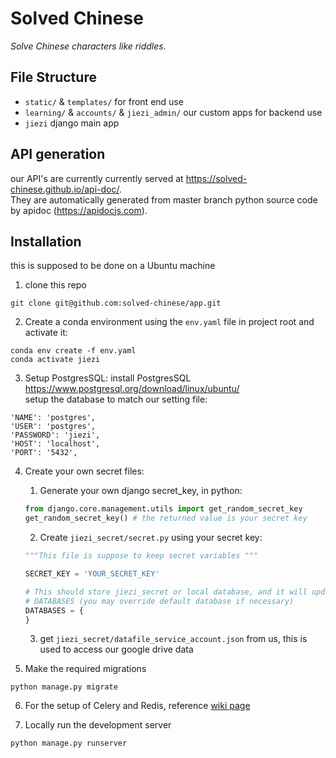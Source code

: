 # Solved Chinese

*Solve Chinese characters like riddles.*

## File Structure
- `static/` & `templates/` for front end use
-  `learning/` & `accounts/` & `jiezi_admin/` our custom apps for backend use
- `jiezi` django main app

## API generation
our API's are currently currently served at <https://solved-chinese.github.io/api-doc/>.  
 They are automatically generated from master branch python source code by apidoc (<https://apidocjs.com>).

## Installation
this is supposed to be done on a Ubuntu machine
1. clone this repo
```shell script
git clone git@github.com:solved-chinese/app.git
```
2. Create a conda environment using the `env.yaml` file in project root and activate it:
```shell script
conda env create -f env.yaml
conda activate jiezi
```
3. Setup PostgresSQL:
install PostgresSQL <https://www.postgresql.org/download/linux/ubuntu/>  
setup the database to match our setting file:
```
'NAME': 'postgres',
'USER': 'postgres',
'PASSWORD': 'jiezi',
'HOST': 'localhost',
'PORT': '5432',
```

4. Create your own secret files:
    1. Generate your own django secret_key, in python:  
    
   ``` python
   from django.core.management.utils import get_random_secret_key  
   get_random_secret_key() # the returned value is your secret key
   ```  
   
    2. Create `jiezi_secret/secret.py` using your secret key:  
    
    ```python
   """This file is suppose to keep secret variables """
    
    SECRET_KEY = 'YOUR_SECRET_KEY'
    
    # This should store jiezi_secret or local database, and it will update setting
    # DATABASES (you may override default database if necessary)
    DATABASES = {
    }
   ```
   
   3. get `jiezi_secret/datafile_service_account.json` from us, this is used to access our google drive data 

5. Make the required migrations
```shell script
python manage.py migrate
```

6. For the setup of Celery and Redis, reference [wiki page](https://github.com/solved-chinese/app/wiki/Celery-and-Redis-Installation-for-progress-bar)
  


7. Locally run the development server
```shell script
python manage.py runserver
```
